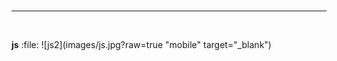 


<br />
 <hr />  
<br />
  
 **js** :file:
 ![js2](images/js.jpg?raw=true "mobile" target="_blank")
